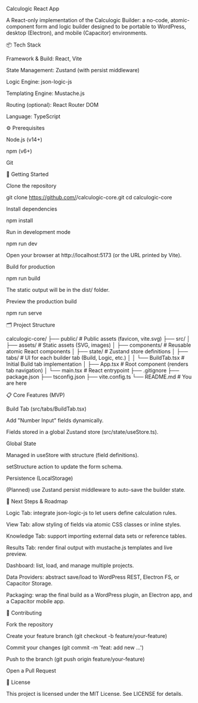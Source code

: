 Calculogic React App

A React-only implementation of the Calculogic Builder: a no-code, atomic-component form and logic builder designed to be portable to WordPress, desktop (Electron), and mobile (Capacitor) environments.

📦 Tech Stack

Framework & Build: React, Vite

State Management: Zustand (with persist middleware)

Logic Engine: json-logic-js

Templating Engine: Mustache.js

Routing (optional): React Router DOM

Language: TypeScript

⚙️ Prerequisites

Node.js (v14+)

npm (v6+)

Git

🚀 Getting Started

Clone the repository

git clone https://github.com/<your-username>/calculogic-core.git
cd calculogic-core

Install dependencies

npm install

Run in development mode

npm run dev

Open your browser at http://localhost:5173 (or the URL printed by Vite).

Build for production

npm run build

The static output will be in the dist/ folder.

Preview the production build

npm run serve

🗂 Project Structure

calculogic-core/
├── public/                # Public assets (favicon, vite.svg)
├── src/
│   ├── assets/            # Static assets (SVG, images)
│   ├── components/        # Reusable atomic React components
│   ├── state/             # Zustand store definitions
│   ├── tabs/              # UI for each builder tab (Build, Logic, etc.)
│   │   └── BuildTab.tsx   # Initial Build tab implementation
│   ├── App.tsx            # Root component (renders tab navigation)
│   └── main.tsx           # React entrypoint
├── .gitignore
├── package.json
├── tsconfig.json
├── vite.config.ts
└── README.md             # You are here

📋 Core Features (MVP)

Build Tab (src/tabs/BuildTab.tsx)

Add "Number Input" fields dynamically.

Fields stored in a global Zustand store (src/state/useStore.ts).

Global State

Managed in useStore with structure (field definitions).

setStructure action to update the form schema.

Persistence (LocalStorage)

(Planned) use Zustand persist middleware to auto-save the builder state.

🎯 Next Steps & Roadmap

Logic Tab: integrate json-logic-js to let users define calculation rules.

View Tab: allow styling of fields via atomic CSS classes or inline styles.

Knowledge Tab: support importing external data sets or reference tables.

Results Tab: render final output with mustache.js templates and live preview.

Dashboard: list, load, and manage multiple projects.

Data Providers: abstract save/load to WordPress REST, Electron FS, or Capacitor Storage.

Packaging: wrap the final build as a WordPress plugin, an Electron app, and a Capacitor mobile app.

🤝 Contributing

Fork the repository

Create your feature branch (git checkout -b feature/your-feature)

Commit your changes (git commit -m 'feat: add new ...')

Push to the branch (git push origin feature/your-feature)

Open a Pull Request

📄 License

This project is licensed under the MIT License. See LICENSE for details.
